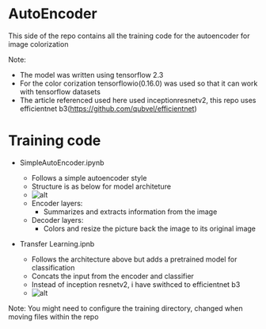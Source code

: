 # AutoEncoder
This side of the repo contains all the training code for the autoencoder for image colorization

Note:
- The model was written using tensorflow 2.3
- For the color corization tensorflowio(0.16.0) was used so that it can work with tensorflow datasets
- The article referenced used here used inceptionresnetv2, this repo uses efficientnet b3(https://github.com/qubvel/efficientnet)

# Training code
- SimpleAutoEncoder.ipynb
    - Follows a simple autoencoder style
    - Structure is as below for model architeture
    - ![alt](https://miro.medium.com/max/700/1*xEj4c-CGzXe2Zh3BM1IdZQ.png?raw=True)
    - Encoder layers:
        - Summarizes and extracts information from the image
    - Decoder layers:
        - Colors and resize the picture back the image to its original image

- Transfer Learning.ipnb
    - Follows the architecture above but adds a pretrained model for classification
    - Concats the input from the encoder and classifier
    - Instead of inception resnetv2, i have swithced to efficientnet b3
    - ![alt](https://miro.medium.com/max/700/1*KRXxAAxlBz1psRvB1ak04Q.png?raw=True)

Note: You might need to configure the training directory, changed when moving files within the repo